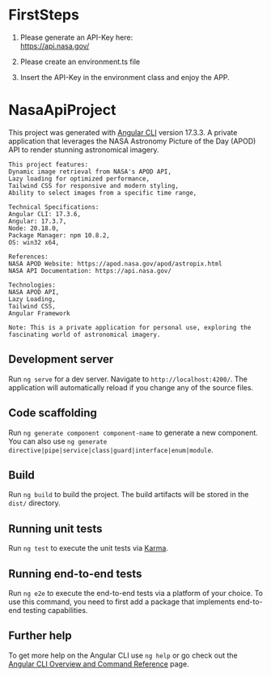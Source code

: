 # FirstSteps 

1. Please generate an API-Key here:    
    https://api.nasa.gov/
 
2. Please create an environment.ts file
3. Insert the API-Key in the environment class and enjoy the APP.
 

# NasaApiProject

This project was generated with [Angular CLI](https://github.com/angular/angular-cli) version 17.3.3.
A private application that leverages the NASA Astronomy Picture of the Day (APOD) API to render stunning astronomical imagery. 
    
    This project features:
    Dynamic image retrieval from NASA's APOD API,
    Lazy loading for optimized performance,
    Tailwind CSS for responsive and modern styling,
    Ability to select images from a specific time range,

    Technical Specifications:
    Angular CLI: 17.3.6,
    Angular: 17.3.7,
    Node: 20.18.0,
    Package Manager: npm 10.8.2,
    OS: win32 x64,

    References:
    NASA APOD Website: https://apod.nasa.gov/apod/astropix.html
    NASA API Documentation: https://api.nasa.gov/

    Technologies:
    NASA APOD API,
    Lazy Loading,
    Tailwind CSS,
    Angular Framework

    Note: This is a private application for personal use, exploring the fascinating world of astronomical imagery.


## Development server

Run `ng serve` for a dev server. Navigate to `http://localhost:4200/`. The application will automatically reload if you change any of the source files.

## Code scaffolding

Run `ng generate component component-name` to generate a new component. You can also use `ng generate directive|pipe|service|class|guard|interface|enum|module`.

## Build

Run `ng build` to build the project. The build artifacts will be stored in the `dist/` directory.

## Running unit tests

Run `ng test` to execute the unit tests via [Karma](https://karma-runner.github.io).

## Running end-to-end tests

Run `ng e2e` to execute the end-to-end tests via a platform of your choice. To use this command, you need to first add a package that implements end-to-end testing capabilities.

## Further help

To get more help on the Angular CLI use `ng help` or go check out the [Angular CLI Overview and Command Reference](https://angular.io/cli) page.
